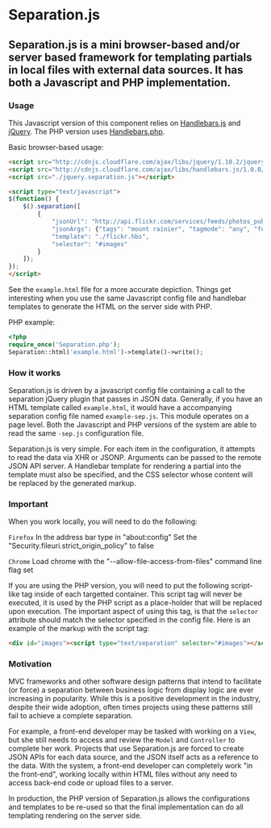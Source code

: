 # Separation.js 

## Separation.js is a mini browser-based and/or server based framework for templating partials in local files with external data sources.  It has both a Javascript and PHP implementation.

### Usage

This Javascript version of this component relies on [Handlebars.js](http://handlebarsjs.com/) and [jQuery](http://jquery.com/).  The PHP version uses [Handlebars.php](https://github.com/XaminProject/handlebars.php).

Basic browser-based usage:

```html
<script src="http://cdnjs.cloudflare.com/ajax/libs/jquery/1.10.2/jquery.min.js"></script>
<script src="http://cdnjs.cloudflare.com/ajax/libs/handlebars.js/1.0.0/handlebars.min.js"></script>
<script src="./jquery.separation.js"></script>

<script type="text/javascript">
$(function() {
	$().separation([
		{
			"jsonUrl": "http://api.flickr.com/services/feeds/photos_public.gne?jsoncallback=?",
			"jsonArgs": {"tags": "mount rainier", "tagmode": "any", "format": "json"},
			"template": "./flickr.hbs",
			"selector": "#images"
		}
	]);
});
</script>
```

See the `example.html` file for a more accurate depiction.  Things get interesting when you use the same Javascript config file and handlebar templates to generate the HTML on the server side with PHP.

PHP example:

```php
<?php
require_once('Separation.php');
Separation::html('example.html')->template()->write();
```

### How it works
Separation.js is driven by a javascript config file containing a call to the separation jQuery plugin that passes in JSON data.  Generally, if you have an HTML template called `example.html`, it would have a accompanying separation config file named `example-sep.js`.  This module operates on a page level.  Both the Javascript and PHP versions of the system are able to read the same `-sep.js` configuration file.

Separation.js is very simple.  For each item in the configuration, it attempts to read the data via XHR or JSONP.  Arguments can be passed to the remote JSON API server.  A Handlebar template for rendering a partial into the template must also be specified, and the CSS selector whose content will be replaced by the generated markup.

### Important

When you work locally, you will need to do the following:

``Firefox``
In the address bar type in "about:config"
Set the "Security.fileuri.strict_origin_policy" to false

``Chrome``
Load chrome with the "--allow-file-access-from-files" command line flag set

If you are using the PHP version, you will need to put the following script-like tag inside of each targetted container.  This script tag will never be executed, it is used by the PHP script as a place-holder that will be replaced upon execution.  The important aspect of using this tag, is that the `selector` attribute should match the selector specified in the config file.  Here is an example of the markup with the script tag:

```html
<div id="images"><script type="text/separation" selector="#images"></script></div>
```

### Motivation

MVC frameworks and other software design patterns that intend to facilitate (or force) a separation between business logic from display logic are ever increasing in popularity.  While this is a positive development in the industry, despite their wide adoption, often times projects using these patterns still fail to achieve a complete separation.  

For example, a front-end developer may be tasked with working on a `View`, but she still needs to access and review the `Model` and `Controller` to complete her work.  Projects that use Separation.js are forced to create JSON APIs for each data source, and the JSON itself acts as a reference to the data.  With the system, a front-end developer can completely work "in the front-end", working locally within HTML files without any need to access back-end code or upload files to a server.  

In production, the PHP version of Separation.js allows the configurations and templates to be re-used so that the final implementation can do all templating rendering on the server side.  
